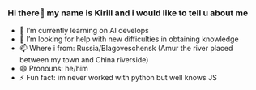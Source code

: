 ### Hi there👋 my name is Kirill and i would like to tell u about me 

- 🌱 I’m currently learning on AI develops 
- 🤔 I’m looking for help with new difficulties in obtaining knowledge
- 📫 Where i from: Russia/Blagoveschensk (Amur the river placed between my town and China riverside) 
- 😄 Pronouns: he/him 
- ⚡ Fun fact: im never worked with python but well knows JS 

